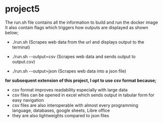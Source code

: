 # project5

The run.sh file contains all the information to build and run the docker image
It also contain flags which triggers how outputs are displayed as shown below;

- ./run.sh (Scrapes web data from the url and displays output to the terminal)

- ./run.sh --output=csv (Scrapes web data and sends output to output.csv)

- ./run.sh --output=json (Scrapes web data into a json file)

**for subsequent extension of this project, I opt to use csv format because;**
- csv format improves readability especially with large data
- csv files can be opened in excel which sends output in tabular form for easy navigation
- csv files are also interoperable with almost every programming language, databases, google sheets, Libre office
- they are also lightweights compared to json files
